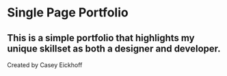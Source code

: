 # Single Page Portfolio

## This is a simple portfolio that highlights my unique skillset as both a designer and developer. 

Created by Casey Eickhoff
